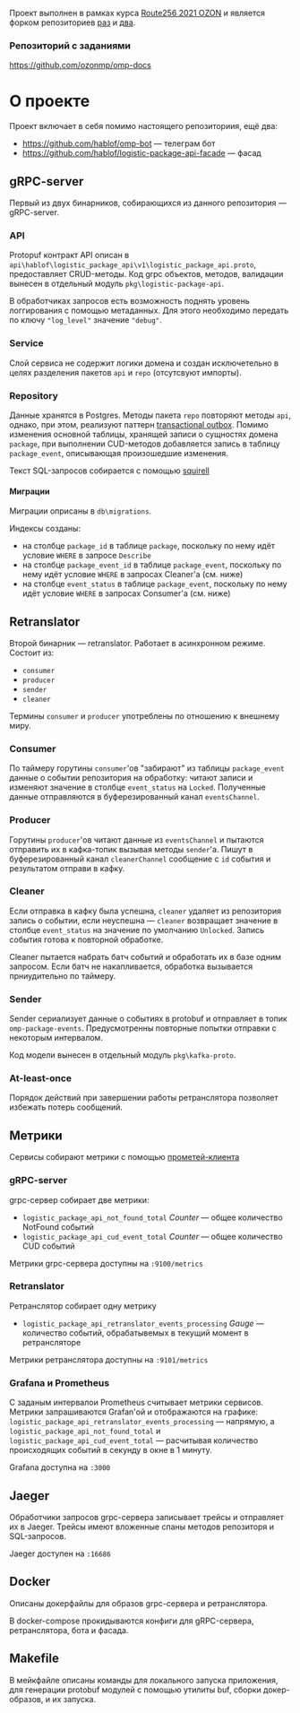Проект выполнен в рамках курса [Route256 2021 OZON](https://rutracker.org/forum/viewtopic.php?t=6201055) и является форком репозиториев [раз](https://github.com/ozonmp/omp-demo-api) и [два](https://github.com/ozonmp/omp-template-api).

### Репозиторий с заданиями
https://github.com/ozonmp/omp-docs

# О проекте
Проект включает в себя помимо настоящего репозиториия, ещё два:
* https://github.com/hablof/omp-bot — телеграм бот
* https://github.com/hablof/logistic-package-api-facade — фасад

## gRPC-server
Первый из двух бинарников, собирающихся из данного репозитория — gRPC-server. 

### API
Protopuf контракт API описан в `api\hablof\logistic_package_api\v1\logistic_package_api.proto`, предоставляет CRUD-методы. Код grpc объектов, методов, валидации вынесен в отдельный модуль `pkg\logistic-package-api`.

В обработчиках запросов есть возможность поднять уровень логгирования с помощью метаданных. Для этого необходимо передать  по ключу `"log_level"` значение `"debug"`.

### Service
Слой сервиса не содержит логики домена и создан исключетельно в целях разделения пакетов `api` и `repo` (отсутсвуют импорты).

### Repository
Данные хранятся в Postgres. Методы пакета `repo` повторяют методы `api`, однако, при этом, реализуют паттерн [transactional outbox](https://microservices.io/patterns/data/transactional-outbox.html). Помимо изменения основной таблицы, хранящей записи о сущностях домена `package`, при выполнении CUD-методов добавляется запись в таблицу `package_event`, описывающая произошедшие изменения.

Текст SQL-запросов собирается с помощью [squirell](https://github.com/Masterminds/squirrel)

#### Миграции
Миграции оприсаны в `db\migrations`.

Индексы созданы:
* на столбце `package_id` в таблице `package`, поскольку по нему идёт условие `WHERE` в запросе `Describe`
* на столбце `package_event_id` в таблице `package_event`, поскольку по нему идёт условие `WHERE` в запросах Cleaner'а (см. ниже)
* на столбце `event_status` в таблице `package_event`, поскольку по нему идёт условие `WHERE` в запросах Consumer'а (см. ниже)

## Retranslator
Второй бинарник — retranslator. Работает в асинхронном режиме. Состоит из:
* `consumer`
* `producer`
* `sender`
* `cleaner`

Термины `consumer` и `producer` употреблены по отношению к внешнему миру.

### Consumer
По таймеру горутины `consumer`'ов "забирают" из таблицы `package_event` данные о событии репозитория на обработку: читают записи и изменяют значение в столбце `event_status` на `Locked`. Полученные данные отправляются в буферезированный канал `eventsChannel`.

### Producer
Горутины `producer`'ов читают данные из `eventsChannel` и пытаются отправить их в кафка-топик вызывая методы `sender`'а. Пишут в буферезированный канал `cleanerChannel` сообщение с `id` события и результатом отправи в кафку.

### Cleaner
Если отправка в кафку была успешна, `cleaner` удаляет из репозитория запись о событии, если неуспешна — `cleaner` возвращает значение в столбце `event_status` на значение по умолчанию `Unlocked`.  Запись события готова к повторной обработке.

Cleaner пытается набрать батч событий и обработать их в базе одним запросом. Если батч не накапливается, обработка вызывается прниудительно по таймеру.

### Sender 
Sender сериализует данные о событиях в protobuf и отправляет в топик `omp-package-events`. 
Предусмотренны повторные попытки отправки с некоторым интервалом.

Код модели вынесен в отдельный модуль `pkg\kafka-proto`.

### At-least-once
Порядок действий при завершении работы ретранслятора позволяет избежать потерь сообщений.

## Метрики
Сервисы собирают метрики с помощью [прометей-клиента](https://github.com/prometheus/client_golang)

### gRPC-server
grpc-сервер собирает две метрики:
* `logistic_package_api_not_found_total` _Counter_ — общее количество NotFound событий
* `logistic_package_api_cud_event_total` _Counter_ — общее количество CUD событий

Метрики grpc-сервера доступны на `:9100/metrics`

### Retranslator

Ретранслятор собирает одну метрику
* `logistic_package_api_retranslator_events_processing` _Gauge_ — количество событий, обрабатывемых в текущий момент в ретрансляторе

Метрики ретранслятора доступны на `:9101/metrics`

### Grafana и Prometheus

С заданым интервалои Prometheus считывает метрики сервисов. Метрики запрашиваются Grafan'ой и отображаются на графике: `logistic_package_api_retranslator_events_processing` — напрямую, а `logistic_package_api_not_found_total` и `logistic_package_api_cud_event_total` — расчитывая количество происходящих событий в секунду в окне в 1 минуту.

Grafana доступна на `:3000`

## Jaeger

Обработчики запросов grpc-серверa записывает трейсы и отправляет их в Jaeger. Трейсы имеют вложенные спаны методов репозиторя и SQL-запросов.

Jaeger доступен на `:16686`

## Docker

Описаны докерфайлы для образов grpc-серверa и ретранслятора.

В docker-compose прокидываются конфиги для gRPC-сервера, ретранслятора, бота и фасада.

## Makefile

В мейкфайле описаны команды для локального запуска приложения, для генерации protobuf модулей с помощью утилиты buf, сборки докер-образов, и их запуска.
